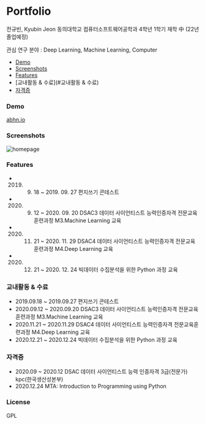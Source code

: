 # Portfolio

전규빈, Kyubin Jeon
동의대학교 컴퓨터소프트웨어공학과 4학년 1학기 재학 中 (22년 졸업예정)

관심 연구 분야 : Deep Learning, Machine Learning, Computer

- [Demo](#demo)
- [Screenshots](#screenshots)
- [Features](#features)
- [교내활동 & 수료](#교내활동 & 수료)
- [자격증](#자격증)

### Demo
[abhn.io](https://abhn.io)

### Screenshots
![homepage](tmp/screenshot.jpg?raw=true "Homepage")

### Features
- 2019. 09. 18 ~ 2019. 09. 27 편지쓰기 콘테스트
- 2020. 09. 12 ~ 2020. 09. 20 DSAC3 데이터 사이언티스트 능력인증자격 전문교육훈련과정 M3.Machine Learning 교육
- 2020. 11. 21 ~ 2020. 11. 29 DSAC4 데이터 사이언티스트 능력인증자격 전문교육훈련과정 M4.Deep Learning 교육
- 2020. 12. 21 ~ 2020. 12. 24 빅데이터 수집분석을 위한 Python 과정 교육

### 교내활동 & 수료
- 2019.09.18 ~ 2019.09.27 편지쓰기 콘테스트
- 2020.09.12 ~ 2020.09.20 DSAC3 데이터 사이언티스트 능력인증자격 전문교육훈련과정 M3.Machine Learning 교육
- 2020.11.21 ~ 2020.11.29 DSAC4 데이터 사이언티스트 능력인증자격 전문교육훈련과정 M4.Deep Learning 교육
- 2020.12.21 ~ 2020.12.24 빅데이터 수집분석을 위한 Python 과정 교육

### 자격증
- 2020.09 ~ 2020.12 DSAC 데이터 사이언티스트 능력 인증자격 3급(전문가) kpc(한국생산성본부)
- 2020.12.24 MTA: Introduction to Programming using Python

### License
GPL
